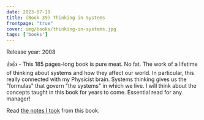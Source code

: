 ```yaml
---
date: 2023-07-19
title: (Book 39) Thinking in Systems
frontpage: "true"
cover: img/books/thinking-in-systems.jpg
tags: ['books']
---
```


Release year: 2008

👍👍 - This 185 pages-long book is pure meat. No fat. The work of a lifetime of thinking about systems and how they affect our world. In particular, this really connected with my Physicist brain. Systems thinking gives us the "formulas" that govern "the systems" in which we live. I will think about the concepts taught in this book for years to come. Essential read for any manager!

Read [the notes I took](/books/thinking-in-systems.pdf) from this book.
